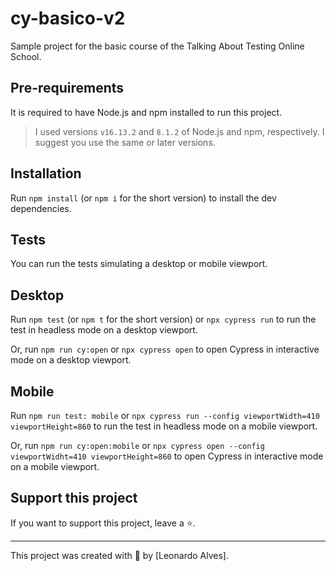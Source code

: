 # cy-basico-v2

Sample project for the basic course of the Talking About Testing Online School.

## Pre-requirements

It is required to have Node.js and npm installed to run this project.

> I used versions `v16.13.2` and `8.1.2` of Node.js and npm, respectively. I suggest you use the same or later versions.

## Installation

Run `npm install` (or `npm i` for the short version) to install the dev dependencies.

## Tests

You can run the tests simulating a desktop or mobile viewport.

## Desktop

Run `npm test` (or `npm t` for the short version) or `npx cypress run`  to run the test in headless mode on a desktop viewport.

Or, run `npm run cy:open` or `npx cypress open` to open Cypress in interactive mode on a desktop viewport.

## Mobile

Run `npm run test: mobile` or `npx cypress run --config viewportWidth=410 viewportHeight=860` to run the test in headless mode on a mobile viewport.

Or, run `npm run cy:open:mobile` or `npx cypress open --config viewportWidht=410 viewportHeight=860` to open Cypress in interactive mode on a mobile viewport.

## Support this project

If you want to support this project, leave a ⭐.

___

This project was created with 💚 by [Leonardo Alves].